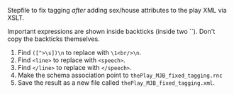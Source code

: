 Stepfile to fix tagging *after* adding sex/house attributes to the play XML via XSLT.

Important expressions are shown inside backticks (inside two ``). Don't copy the backticks themselves.

1. Find `([^>\s])\n` to replace with `\1<br/>\n`.
2. Find `<line>` to replace with `<speech>`.
3. Find `</line>` to replace with `</speech>`.
4. Make the schema association point to `thePlay_MJB_fixed_tagging.rnc`
5. Save the result as a new file called `thePlay_MJB_fixed_tagging.xml`.
